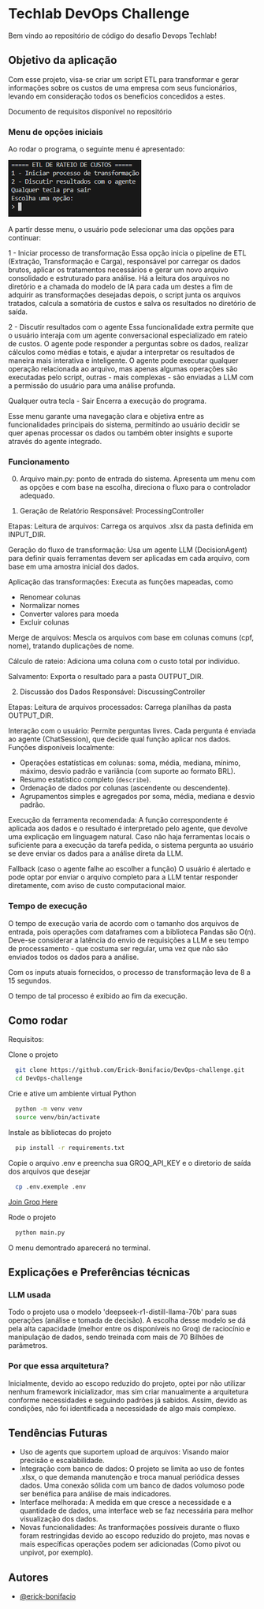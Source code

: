 
# Techlab DevOps Challenge

Bem vindo ao repositório de código do desafio Devops Techlab!

## Objetivo da aplicação

Com esse projeto, visa-se criar um script ETL para transformar e gerar informações sobre os custos de uma empresa com seus funcionários, levando em consideração todos os beneficios concedidos a estes.

Documento de requisitos disponível no repositório

### Menu de opções iniciais

Ao rodar o programa, o seguinte menu é apresentado:

![alt text](assets/image.png)

A partir desse menu, o usuário pode selecionar uma das opções para continuar:

1 - Iniciar processo de transformação
Essa opção inicia o pipeline de ETL (Extração, Transformação e Carga), responsável por carregar os dados brutos, aplicar os tratamentos necessários e gerar um novo arquivo consolidado e estruturado para análise. Há a leitura dos arquivos no diretório e a chamada do modelo de IA para cada um destes a fim de adquirir as transformações desejadas depois, o script junta os arquivos tratados, calcula a somatória de custos e salva os resultados no diretório de saída.

2 - Discutir resultados com o agente
Essa funcionalidade extra permite que o usuário interaja com um agente conversacional especializado em rateio de custos. O agente pode responder a perguntas sobre os dados, realizar cálculos como médias e totais, e ajudar a interpretar os resultados de maneira mais interativa e inteligente. O agente pode executar qualquer operação relacionada ao arquivo, mas apenas algumas operações são executadas pelo script, outras - mais complexas - são enviadas a LLM com a permissão do usuário para uma análise profunda.

Qualquer outra tecla - Sair
Encerra a execução do programa.

Esse menu garante uma navegação clara e objetiva entre as funcionalidades principais do sistema, permitindo ao usuário decidir se quer apenas processar os dados ou também obter insights e suporte através do agente integrado.

### Funcionamento

0. Arquivo main.py: ponto de entrada do sistema. Apresenta um menu com as opções e com base na escolha, direciona o fluxo para o controlador adequado.

1. Geração de Relatório
Responsável: ProcessingController

Etapas:
Leitura de arquivos:
Carrega os arquivos .xlsx da pasta definida em INPUT_DIR.

Geração do fluxo de transformação:
Usa um agente LLM (DecisionAgent) para definir quais ferramentas devem ser aplicadas em cada arquivo, com base em uma amostra inicial dos dados.

Aplicação das transformações:
Executa as funções mapeadas, como

- Renomear colunas
- Normalizar nomes
- Converter valores para moeda
- Excluir colunas

Merge de arquivos:
Mescla os arquivos com base em colunas comuns (cpf, nome), tratando duplicações de nome.

Cálculo de rateio:
Adiciona uma coluna com o custo total por indivíduo.

Salvamento:
Exporta o resultado para a pasta OUTPUT_DIR.

2. Discussão dos Dados
Responsável: DiscussingController

Etapas:
Leitura de arquivos processados:
Carrega planilhas da pasta OUTPUT_DIR.

Interação com o usuário:
Permite perguntas livres. Cada pergunta é enviada ao agente (ChatSession), que decide qual função aplicar nos dados.
Funções disponíveis localmente:

- Operações estatísticas em colunas: soma, média, mediana, mínimo, máximo, desvio padrão e variância (com suporte ao formato BRL).
- Resumo estatístico completo (`describe`).
- Ordenação de dados por colunas (ascendente ou descendente).
- Agrupamentos simples e agregados por soma, média, mediana e desvio padrão.

Execução da ferramenta recomendada:
A função correspondente é aplicada aos dados e o resultado é interpretado pelo agente, que devolve uma explicação em linguagem natural. Caso não haja ferramentas locais o suficiente para a execução da tarefa pedida, o sistema pergunta ao usuário se deve enviar os dados para a análise direta da LLM.

Fallback (caso o agente falhe ao escolher a função)
O usuário é alertado e pode optar por enviar o arquivo completo para a LLM tentar responder diretamente, com aviso de custo computacional maior.

### Tempo de execução

O tempo de execução varia de acordo com o tamanho dos arquivos de entrada, pois operações com dataframes com a biblioteca Pandas são O(n). Deve-se considerar a latência do envio de requisições a LLM e seu tempo de processamento - que costuma ser regular, uma vez que não são enviados todos os dados para a análise.

Com os inputs atuais fornecidos, o processo de transformação leva de 8 a 15 segundos.

O tempo de tal processo é exibido ao fim da execução.

## Como rodar

Requisitos:

Clone o projeto

```bash
  git clone https://github.com/Erick-Bonifacio/DevOps-challenge.git
  cd DevOps-challenge
```

Crie e ative um ambiente virtual Python

```bash
  python -m venv venv
  source venv/bin/activate
```

Instale as bibliotecas do projeto

```bash
  pip install -r requirements.txt
```

    
Copie o arquivo .env e preencha sua GROQ_API_KEY e o diretorio de saída dos arquivos que desejar

```bash
  cp .env.exemple .env
```

[Join Groq Here](https://console.groq.com/docs/overview)


Rode o projeto

```bash
  python main.py
```

O menu demontrado aparecerá no terminal.


## Explicações e Preferências técnicas

### LLM usada

Todo o projeto usa o modelo 'deepseek-r1-distill-llama-70b' para suas operações (análise e tomada de decisão). A escolha desse modelo se dá pela alta capacidade (melhor entre os disponíveis no Groq) de raciocínio e manipulação de dados, sendo treinada com mais de 70 Bilhões de parâmetros. 

### Por que essa arquitetura?

Inicialmente, devido ao escopo reduzido do projeto, optei por não utilizar nenhum framework inicializador, mas sim criar manualmente a arquitetura conforme necessidades e seguindo padrões já sabidos.
Assim, devido as condições, não foi identificada a necessidade de algo mais complexo.

## Tendências Futuras

- Uso de agents que suportem upload de arquivos: Visando maior precisão e escalabilidade.
- Integração com banco de dados: O projeto se limita ao uso de fontes .xlsx, o que demanda manutenção e troca manual periódica desses dados. Uma conexão sólida com um banco de dados volumoso pode ser benéfica para análise de mais indicadores.
- Interface melhorada: A medida em que cresce a necessidade e a quantidade de dados, uma interface web se faz necessária para melhor visualização dos dados. 
- Novas funcionalidades: As tranformações possíveis durante o fluxo foram restringidas devido ao escopo reduzido do projeto, mas novas e mais específicas operações podem ser adicionadas (Como pivot ou unpivot, por exemplo).

## Autores

- [@erick-bonifacio](https://www.github.com/erick-bonifacio)
